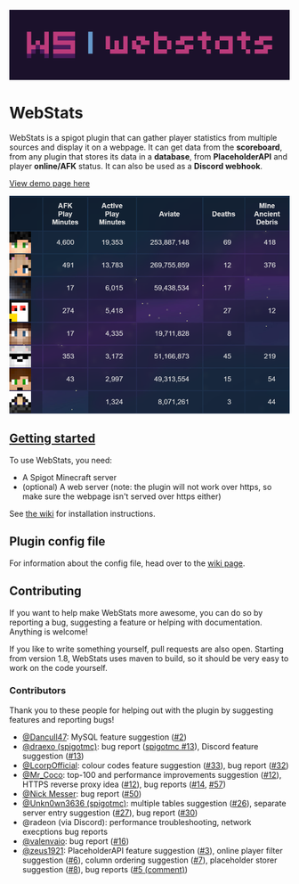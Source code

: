 ![](img/banner-1024x256.png)
# WebStats
WebStats is a spigot plugin that can gather player statistics from multiple
sources and display it on a webpage. It can get data from the **scoreboard**,
from any plugin that stores its data in a **database**, from **PlaceholderAPI**
and player **online/AFK** status. It can also be used as a **Discord webhook**.

[View demo page here](https://dantevg.nl/mods-plugins/WebStats/demo)

![a screenshot of our server a while ago](img/screenshot.png)

## [Getting started](https://github.com/Dantevg/WebStats/wiki/Getting-Started)
To use WebStats, you need:
- A Spigot Minecraft server
- (optional) A web server (note: the plugin will not work over https, so make sure the
  webpage isn't served over https either)

See [the wiki](https://github.com/Dantevg/WebStats/wiki/Getting-Started) for installation instructions.

## Plugin config file
<!-- don't remove/rename this heading because it was linked to by config.yml until v1.6 -->
For information about the config file, head over to the [wiki page](https://github.com/Dantevg/WebStats/wiki/Config-file).

## Contributing
If you want to help make WebStats more awesome, you can do so by reporting
a bug, suggesting a feature or helping with documentation. Anything is welcome!

If you like to write something yourself, pull requests are also open. Starting
from version 1.8, WebStats uses maven to build, so it should be very easy to
work on the code yourself.

### Contributors
Thank you to these people for helping out with the plugin by suggesting features and reporting bugs!
- [@Dancull47](https://github.com/Dancull47):
  MySQL feature suggestion ([#2](https://github.com/Dantevg/WebStats/issues/2))
- [@draexo (spigotmc)](https://www.spigotmc.org/members/draexo.2905/):
  bug report ([spigotmc #13](https://www.spigotmc.org/threads/web-stats.492833/#post-4308888)),
  Discord feature suggestion ([#13](https://github.com/Dantevg/WebStats/issues/13))
- [@LcorpOfficial](https://github.com/LcorpOfficial):
  colour codes feature suggestion ([#33](https://github.com/Dantevg/WebStats/issues/33)),
  bug report ([#32](https://github.com/Dantevg/WebStats/issues/32))
- [@Mr_Coco](https://github.com/coco0325):
  top-100 and performance improvements suggestion ([#12](https://github.com/Dantevg/WebStats/issues/12)),
  HTTPS reverse proxy idea ([#12](https://github.com/Dantevg/WebStats/issues/12)),
  bug reports ([#14](https://github.com/Dantevg/WebStats/issues/14), [#57](https://github.com/Dantevg/WebStats/issues/57))
- [@Nick Messer](https://github.com/NickMesser):
  bug report ([#50](https://github.com/Dantevg/WebStats/issues/50))
- [@Unkn0wn3636 (spigotmc)](https://www.spigotmc.org/members/unkn0wn3636.1457887/):
  multiple tables suggestion ([#26](https://github.com/Dantevg/WebStats/issues/26)),
  separate server entry suggestion ([#27](https://github.com/Dantevg/WebStats/issues/27)),
  bug report ([#30](https://github.com/Dantevg/WebStats/issues/30))
- @radeon (via Discord): performance troubleshooting, network execptions bug reports
- [@valenvaio](https://github.com/valenvaio):
  bug report ([#16](https://github.com/Dantevg/WebStats/issues/16))
- [@zeus1921](https://github.com/zeus1921):
  PlaceholderAPI feature suggestion ([#3](https://github.com/Dantevg/WebStats/issues/3)),
  online player filter suggestion ([#6](https://github.com/Dantevg/WebStats/issues/6)),
  column ordering suggestion ([#7](https://github.com/Dantevg/WebStats/issues/7)),
  placeholder storer suggestion ([#8](https://github.com/Dantevg/WebStats/issues/8)),
  bug reports ([#5 (comment)](https://github.com/Dantevg/WebStats/issues/5#issuecomment-902033169))

[1]: https://github.com/Dantevg/WebStats/releases
